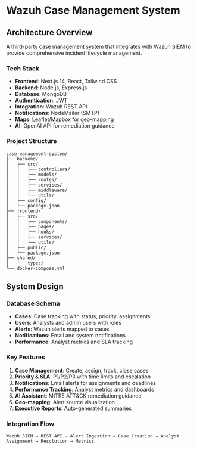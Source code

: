 # Wazuh Case Management System

## Architecture Overview

A third-party case management system that integrates with Wazuh SIEM to provide comprehensive incident lifecycle management.

### Tech Stack
- **Frontend**: Next.js 14, React, Tailwind CSS
- **Backend**: Node.js, Express.js
- **Database**: MongoDB
- **Authentication**: JWT
- **Integration**: Wazuh REST API
- **Notifications**: NodeMailer (SMTP)
- **Maps**: Leaflet/Mapbox for geo-mapping
- **AI**: OpenAI API for remediation guidance

### Project Structure
```
case-management-system/
├── backend/
│   ├── src/
│   │   ├── controllers/
│   │   ├── models/
│   │   ├── routes/
│   │   ├── services/
│   │   ├── middleware/
│   │   └── utils/
│   ├── config/
│   └── package.json
├── frontend/
│   ├── src/
│   │   ├── components/
│   │   ├── pages/
│   │   ├── hooks/
│   │   ├── services/
│   │   └── utils/
│   ├── public/
│   └── package.json
├── shared/
│   └── types/
└── docker-compose.yml
```

## System Design

### Database Schema
- **Cases**: Case tracking with status, priority, assignments
- **Users**: Analysts and admin users with roles
- **Alerts**: Wazuh alerts mapped to cases
- **Notifications**: Email and system notifications
- **Performance**: Analyst metrics and SLA tracking

### Key Features
1. **Case Management**: Create, assign, track, close cases
2. **Priority & SLA**: P1/P2/P3 with time limits and escalation
3. **Notifications**: Email alerts for assignments and deadlines
4. **Performance Tracking**: Analyst metrics and dashboards
5. **AI Assistant**: MITRE ATT&CK remediation guidance
6. **Geo-mapping**: Alert source visualization
7. **Executive Reports**: Auto-generated summaries

### Integration Flow
```
Wazuh SIEM → REST API → Alert Ingestion → Case Creation → Analyst Assignment → Resolution → Metrics
```
